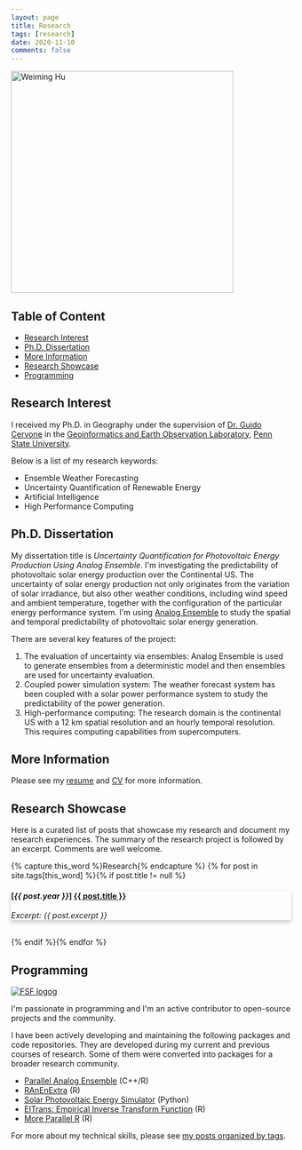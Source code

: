 ```yaml
---
layout: page
title: Research
tags: [research]
date: 2020-11-10
comments: false
---
```


<head>
<meta name="viewport" content="width=device-width, initial-scale=1">
<style>
.card {
  box-shadow: 0 4px 8px 0 rgba(0,0,0,0.2);
  transition: 0.3s;
}

.card:hover {
  box-shadow: 0 8px 16px 0 rgba(0,0,0,0.2);
  cursor: pointer;
}

.mycontainer {
  padding: 2px 16px;
}
</style>
</head>

<img src="https://weiming-hu.github.io/assets/img/logo.jpg" alt="Weiming Hu" style="width:400px !important">

## Table of Content

<!-- vim-markdown-toc GFM -->

* [Research Interest](#research-interest)
* [Ph.D. Dissertation](#phd-dissertation)
* [More Information](#more-information)
* [Research Showcase](#research-showcase)
* [Programming](#programming)

<!-- vim-markdown-toc -->

## Research Interest

I received my Ph.D. in Geography under the supervision of [Dr. Guido Cervone](https://www.geog.psu.edu/directory/guido-cervone) in the [Geoinformatics and Earth Observation Laboratory](http://geoinf.psu.edu/), [Penn State University](https://www.psu.edu/).

Below is a list of my research keywords:

- Ensemble Weather Forecasting
- Uncertainty Quantification of Renewable Energy
- Artificial Intelligence
- High Performance Computing

## Ph.D. Dissertation

My dissertation title is *Uncertainty Quantification for Photovoltaic Energy Production Using Analog Ensemble*. I'm investigating the predictability of photovoltaic solar energy production over the Continental US. The uncertainty of solar energy production not only originates from the variation of solar irradiance, but also other weather conditions, including wind speed and ambient temperature, together with the configuration of the particular energy performance system. I'm using [Analog Ensemble](https://weiming-hu.github.io/AnalogsEnsemble) to study the spatial and temporal predictability of photovoltaic solar energy generation.

There are several key features of the project:

1. The evaluation of uncertainty via ensembles: Analog Ensemble is used to generate ensembles from a deterministic model and then ensembles are used for uncertainty evaluation.
2. Coupled power simulation system: The weather forecast system has been coupled with a solar power performance system to study the predictability of the power generation.
3. High-performance computing: The research domain is the continental US with a 12 km spatial resolution and an hourly temporal resolution. This requires computing capabilities from supercomputers.


## More Information

Please see my [resume](https://weiming-hu.github.io/assets/pdf/Hu-Weiming-resume.pdf) and [CV](https://weiming-hu.github.io/assets/pdf/Hu-Weiming-CV.pdf) for more information.

## Research Showcase

Here is a curated list of posts that showcase my research and document my research experiences. The summary of the research project is followed by an excerpt. Comments are well welcome.

{% capture this_word %}Research{% endcapture %}
{% for post in site.tags[this_word] %}{% if post.title != null %}
<div class="card" onclick="location.href='{{ site.url }}{{ post.url }}';"><div class="mycontainer">
<h4>[<em>{{ post.year }}</em>] <a href="{{ site.url }}{{ post.url }}" title="{{ post.title }}">{{ post.title }}</a></h4>
<p><em>Excerpt: {{ post.excerpt }}</em></p>
</div></div>
<br>
{% endif %}{% endfor %}

## Programming

[![FSF logog](https://static.fsf.org/nosvn/associate/crm/3092197.png)](https://www.fsf.org/)

I'm passionate in programming and I'm an active contributor to open-source projects and the community.

I have been actively developing and maintaining the following packages and code repositories. They are developed during my current and previous courses of research. Some of them were converted into packages for a broader research community.

- [Parallel Analog Ensemble](https://weiming-hu.github.io/AnalogsEnsemble/) (C++/R)
- [RAnEnExtra](https://weiming-hu.github.io/RAnEnExtra/) (R)
- [Solar Photovoltaic Energy Simulator](https://github.com/Weiming-Hu/RenewableSimulator) (Python)
- [EITrans: Empirical Inverse Transform Function](https://weiming-hu.github.io/EITrans/) (R)
- [More Parallel R](https://weiming-hu.github.io/MoreParallelR/) (R)

For more about my technical skills, please see [my posts organized by tags](https://weiming-hu.github.io/tags/).

